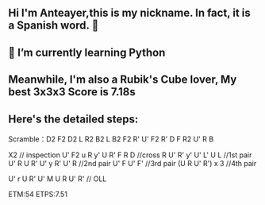 ## Hi I'm Anteayer,this is my nickname. In fact, it is a Spanish word. 👋

## 🌱 I’m currently learning Python 

## Meanwhile, I'm also a Rubik's Cube lover, My best 3x3x3 Score is 7.18s

## Here's the detailed steps:

Scramble：D2 F2 D2 L R2 B2 L B2 F2 R' U' F2 R' D F R2 U' R B

X2 // inspection
U' F2 u R y' U R' F R D //cross
R U' R' y' U' L' U L  //1st pair
U' R U R' U' y R' U' R //2nd pair
U' F U' F' //3rd pair
(U R U' R') x 3 //4th pair

U' r U R' U' M U R U' R' // OLL

ETM:54
ETPS:7.51
